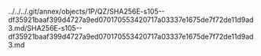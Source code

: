 ../../../.git/annex/objects/1P/QZ/SHA256E-s105--df35921baaf399d4727a9ed070170553420717a03337e1675de7f72de11d9ad3.md/SHA256E-s105--df35921baaf399d4727a9ed070170553420717a03337e1675de7f72de11d9ad3.md